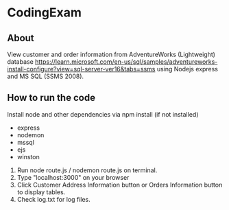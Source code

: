 # CodingExam

## About
View customer and order information from AdventureWorks (Lightweight) database https://learn.microsoft.com/en-us/sql/samples/adventureworks-install-configure?view=sql-server-ver16&tabs=ssms using Nodejs express and MS SQL (SSMS 2008).

## How to run the code
Install node and other dependencies via npm install (if not installed)
- express
- nodemon
- mssql
- ejs
- winston

1. Run node route.js / nodemon route.js on terminal.
2. Type "localhost:3000" on your browser
3. Click Customer Address Information button or Orders Information button to display tables.
4. Check log.txt for log files.
